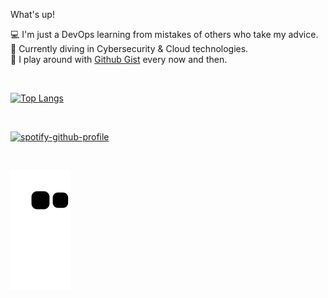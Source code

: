 

<!--
**Phantochi/Phantochi** is a ✨ _special_ ✨ repository because its `README.md` (this file) appears on your GitHub profile.

Here are some ideas to get you started:

💻 I'm developer
🚀 I'm a - and - at -
 I'm a Microsoft MVP
🔥 I'm community leader at -
📝 I'm currently graduating in CyberSecurity
✨ I try to help people who are studying programming on - and -
📫 How to reach me: my site, linkedIn and instagram
-->

What's up! <br/>

💻 I'm just a DevOps learning from mistakes of others who take my advice. <br/>
🚀 Currently diving in Cybersecurity & Cloud technologies. <br/>
📝 I play around with [Github Gist](https://gist.github.com/Aphellirus) every now and then.


<br/>

[![Top Langs](https://github-readme-stats.vercel.app/api/top-langs/?username=Aphellirus&layout=compact&langs_count=10&theme=synthwave)](https://github.com/anuraghazra/github-readme-stats)

<br/>

[![spotify-github-profile](https://spotify-github-profile.vercel.app/api/view?uid=31z6ry3t7gyzbtnyh7jq4pxaacdm&cover_image=true&theme=default&show_offline=false&background_color=121212&bar_color=00ff00&bar_color_cover=false)](https://spotify-github-profile.vercel.app/api/view?uid=31z6ry3t7gyzbtnyh7jq4pxaacdm&redirect=true)

<br/>

![Snake animation](https://github.com/Aphellirus/Aphellirus/blob/output/github-contribution-grid-snake.svg)

<!--Feel free to hit me up on [LinkedIn](Link URL), [Instagram](Link URL), [Link Text](Link URL), [Link Text](Link URL), [Link Text](Link URL)
Languages and tools:
let's rock the future!



